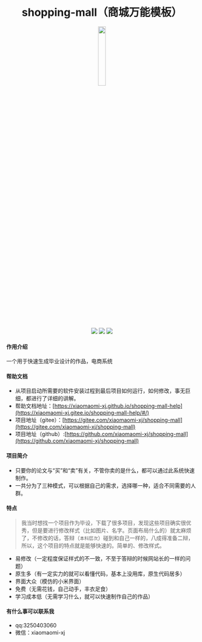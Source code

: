 <h1 style="text-align: center">shopping-mall（商城万能模板）</h1>
<div style="text-align: center">

<img src="https://xiaomaomi-xj.github.io/shopping-mall-help/source/cover/bg.png" style="width:20%"></img>

![](https://xiaomaomi-xj.github.io/shopping-mall-help/source/shields/2.svg)
![](https://xiaomaomi-xj.github.io/shopping-mall-help/source/shields/1.svg)
![](https://xiaomaomi-xj.github.io/shopping-mall-help/source/shields/4.svg)

</div>


#### 作用介绍
一个用于快速生成毕业设计的作品，电商系统

#### 帮助文档
- 从项目启动所需要的软件安装过程到最后项目如何运行，如何修改，事无巨细，都进行了详细的讲解。
- 帮助文档地址：[https://xiaomaomi-xj.github.io/shopping-mall-help](https://xiaomaomi-xj.gitee.io/shopping-mall-help/#/)
- 项目地址（gitee）：[https://gitee.com/xiaomaomi-xj/shopping-mall](https://gitee.com/xiaomaomi-xj/shopping-mall)
- 项目地址（github）:[https://github.com/xiaomaomi-xj/shopping-mall](https://github.com/xiaomaomi-xj/shopping-mall)

#### 项目简介
- 只要你的论文与“买”和“卖”有关，不管你卖的是什么，都可以通过此系统快速制作。
- 一共分为了三种模式，可以根据自己的需求，选择哪一种，适合不同需要的人群。

#### 特点
> 我当时想找一个项目作为毕设，下载了很多项目，发现这些项目确实很优秀，但是要进行修改样式（比如图片、名字。页面布局什么的）就太麻烦了，不修改的话，答辩（`本科层次`）碰到和自己一样的，八成得准备二辩，所以，这个项目的特点就是能够快速的。简单的、修改样式。
- 易修改（一定程度保证样式的不一致，不至于答辩的时候网站长的一样的问题）
- 原生多（有一定实力的就可以看懂代码，基本上没用库，原生代码居多）
- 界面大众（模仿的小米界面）
- 免费（无需花钱，自己动手，丰衣足食）
- 学习成本低（无需学习什么，就可以快速制作自己的作品）

#### 有什么事可以联系我
- qq:3250403060
- 微信：xiaomaomi-xj